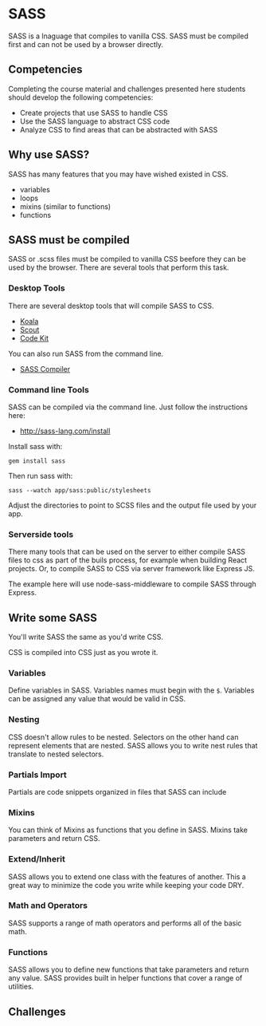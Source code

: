 # SASS 

SASS is a lnaguage that compiles to vanilla CSS. SASS must be compiled 
first and can not be used by a browser directly.

## Competencies 

Completing the course material and challenges presented here students
should develop the following competencies:

- Create projects that use SASS to handle CSS
- Use the SASS language to abstract CSS code
- Analyze CSS to find areas that can be abstracted with SASS

## Why use SASS? 

SASS has many features that you may have wished existed in CSS. 

- variables
- loops 
- mixins (similar to functions)
- functions 

## SASS must be compiled

SASS or .scss files must be compiled to vanilla CSS beefore they can
be used by the browser. There are several tools that perform this 
task. 

### Desktop Tools

There are several desktop tools that will compile SASS to CSS. 

- [Koala](http://koala-app.com)
- [Scout](http://scout-app.io)
- [Code Kit](https://codekitapp.com/help/sass/)

You can also run SASS from the command line. 

- [SASS Compiler](http://sass-lang.com/install)

### Command line Tools 

SASS can be compiled via the command line. Just follow the instructions 
here: 

- http://sass-lang.com/install

Install sass with: 

`gem install sass`

Then run sass with: 

`sass --watch app/sass:public/stylesheets`

Adjust the directories to point to SCSS files and the output file 
used by your app. 

### Serverside tools

There many tools that can be used on the server to either compile SASS 
files to css as part of the buils process, for example when building 
React projects. Or, to compile SASS to CSS via server framework like 
Express JS. 

The example here will use node-sass-middleware to compile SASS through 
Express. 

## Write some SASS

You'll write SASS the same as you'd write CSS. 

CSS is compiled into CSS just as you wrote it. 

### Variables 

Define variables in SASS. Variables names must begin 
with the `$`. Variables can be assigned any value that 
would be valid in CSS. 

### Nesting 

CSS doesn't allow rules to be nested. Selectors on the 
other hand can represent elements that are nested. 
SASS allows you to write nest rules that translate to 
nested selectors. 

### Partials Import

Partials are code snippets organized in files that SASS
can include 

### Mixins 

You can think of Mixins as functions that you define in 
SASS. Mixins take parameters and return CSS. 

### Extend/Inherit

SASS allows you to extend one class with the features of 
another. This a great way to minimize the code you 
write while keeping your code DRY. 

### Math and Operators

SASS supports a range of math operators and performs all
of the basic math. 

### Functions 

SASS allows you to define new functions that take parameters
and return any value. SASS provides built in helper functions 
that cover a range of utilities. 


## Challenges


